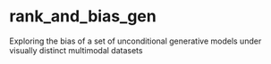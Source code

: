 # rank_and_bias_gen
Exploring the bias of  a set of unconditional generative models under visually distinct multimodal datasets

